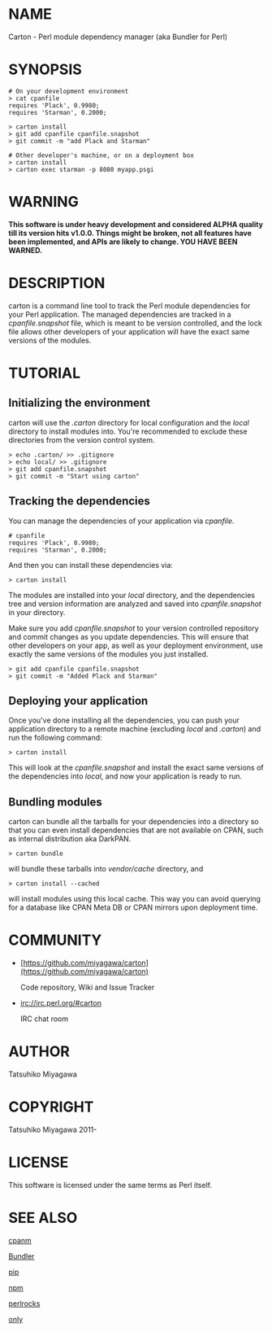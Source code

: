 # NAME

Carton - Perl module dependency manager (aka Bundler for Perl)

# SYNOPSIS

    # On your development environment
    > cat cpanfile
    requires 'Plack', 0.9980;
    requires 'Starman', 0.2000;

    > carton install
    > git add cpanfile cpanfile.snapshot
    > git commit -m "add Plack and Starman"

    # Other developer's machine, or on a deployment box
    > carton install
    > carton exec starman -p 8080 myapp.psgi

# WARNING

__This software is under heavy development and considered ALPHA
quality till its version hits v1.0.0. Things might be broken, not all
features have been implemented, and APIs are likely to change. YOU
HAVE BEEN WARNED.__

# DESCRIPTION

carton is a command line tool to track the Perl module dependencies
for your Perl application. The managed dependencies are tracked in a
_cpanfile.snapshot_ file, which is meant to be version controlled, and the
lock file allows other developers of your application will have the
exact same versions of the modules.

# TUTORIAL

## Initializing the environment

carton will use the _.carton_ directory for local configuration and
the _local_ directory to install modules into. You're recommended to
exclude these directories from the version control system.

    > echo .carton/ >> .gitignore
    > echo local/ >> .gitignore
    > git add cpanfile.snapshot
    > git commit -m "Start using carton"

## Tracking the dependencies

You can manage the dependencies of your application via _cpanfile_.

    # cpanfile
    requires 'Plack', 0.9980;
    requires 'Starman', 0.2000;

And then you can install these dependencies via:

    > carton install

The modules are installed into your _local_ directory, and the
dependencies tree and version information are analyzed and saved into
_cpanfile.snapshot_ in your directory.

Make sure you add _cpanfile.snapshot_ to your version controlled repository
and commit changes as you update dependencies. This will ensure that
other developers on your app, as well as your deployment environment,
use exactly the same versions of the modules you just installed.

    > git add cpanfile cpanfile.snapshot
    > git commit -m "Added Plack and Starman"

## Deploying your application

Once you've done installing all the dependencies, you can push your
application directory to a remote machine (excluding _local_ and
_.carton_) and run the following command:

    > carton install

This will look at the _cpanfile.snapshot_ and install the exact same
versions of the dependencies into _local_, and now your application
is ready to run.

## Bundling modules

carton can bundle all the tarballs for your dependencies into a
directory so that you can even install dependencies that are not
available on CPAN, such as internal distribution aka DarkPAN.

    > carton bundle

will bundle these tarballs into _vendor/cache_ directory, and

    > carton install --cached

will install modules using this local cache. This way you can avoid
querying for a database like CPAN Meta DB or CPAN mirrors upon
deployment time.

# COMMUNITY

- [https://github.com/miyagawa/carton](https://github.com/miyagawa/carton)

    Code repository, Wiki and Issue Tracker

- [irc://irc.perl.org/\#carton](irc://irc.perl.org/\#carton)

    IRC chat room

# AUTHOR

Tatsuhiko Miyagawa

# COPYRIGHT

Tatsuhiko Miyagawa 2011-

# LICENSE

This software is licensed under the same terms as Perl itself.

# SEE ALSO

[cpanm](http://search.cpan.org/perldoc?cpanm)

[Bundler](http://gembundler.com/)

[pip](http://pypi.python.org/pypi/pip)

[npm](http://npmjs.org/)

[perlrocks](https://github.com/gugod/perlrocks)

[only](http://search.cpan.org/perldoc?only)
